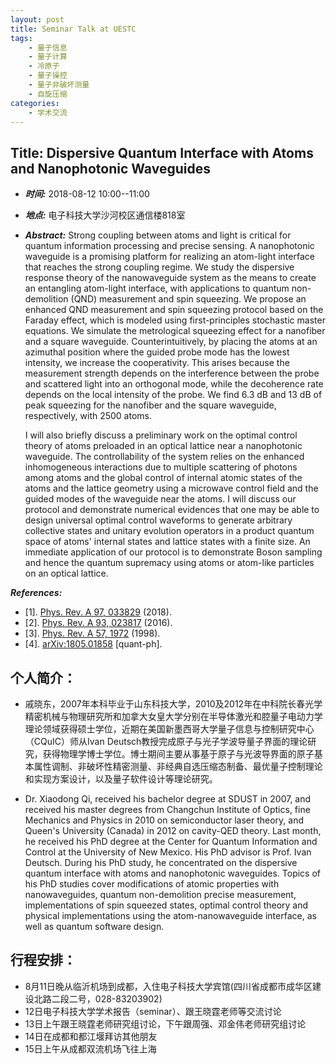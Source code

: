 ```yaml
---
layout: post
title: Seminar Talk at UESTC
tags:
    - 量子信息
    - 量子计算
    - 冷原子
    - 量子操控
    - 量子非破坏测量
    - 自旋压缩
categories:
    - 学术交流
---
```


## Title: Dispersive Quantum Interface with Atoms and Nanophotonic Waveguides

+ ***时间:*** 2018-08-12 10:00--11:00

+ ***地点:*** 电子科技大学沙河校区通信楼818室

+ ***Abstract:*** Strong coupling between atoms and light is critical for quantum information processing and precise sensing. A nanophotonic waveguide is a promising platform for realizing an atom-light interface that reaches the strong coupling regime. We study the dispersive response theory of the nanowaveguide system as the means to create an entangling atom-light interface, with applications to quantum non-demolition (QND) measurement and spin squeezing.
We propose an enhanced QND measurement and spin squeezing protocol based on the Faraday effect, which is modeled using first-principles stochastic master equations.
We simulate the metrological squeezing effect for a nanofiber and a square waveguide. Counterintuitively, by placing the atoms at an azimuthal position where the guided probe mode has the lowest intensity, we increase the cooperativity.  This arises because the measurement strength depends on the interference between the probe and scattered light into an orthogonal mode, while the decoherence rate depends on the local intensity of the probe. We find 6.3 dB and 13 dB of peak squeezing for the nanofiber and the square waveguide, respectively, with 2500 atoms.

    I will also briefly discuss a preliminary work on the optimal control theory of atoms preloaded in an optical lattice near a nanophotonic waveguide.
The controllability of the system relies on the enhanced inhomogeneous interactions due to multiple scattering of photons among atoms and the global control of internal atomic states of the atoms and the lattice geometry using a microwave control field and the guided modes of the waveguide near the atoms.
I will discuss our protocol and demonstrate numerical evidences that one may be able to design universal optimal control waveforms to generate arbitrary collective states and unitary evolution operators in a product quantum space of atoms' internal states and lattice states with a finite size.
An immediate application of our protocol is to demonstrate Boson sampling and hence the quantum supremacy using atoms or atom-like particles on an optical lattice.

***References:***

+ [1]. [Phys. Rev. A 97, 033829](https://dx.doi.org/10.1103/PhysRevA.97.033829) (2018).
+ [2]. [Phys. Rev. A 93, 023817](https://dx.doi.org/10.1103/PhysRevA.93.023817) (2016).
+ [3]. [Phys. Rev. A 57, 1972](https://dx.doi.org/10.1103/PhysRevA.57.1972) (1998).
+ [4]. [arXiv:1805.01858](https://arxiv.org/abs/1805.01858) [quant-ph].

## 个人简介：
+ 戚晓东，2007年本科毕业于山东科技大学，2010及2012年在中科院长春光学精密机械与物理研究所和加拿大女皇大学分别在半导体激光和腔量子电动力学理论领域获得硕士学位，近期在美国新墨西哥大学量子信息与控制研究中心（CQuIC）师从Ivan Deutsch教授完成原子与光子学波导量子界面的理论研究，获得物理学博士学位。博士期间主要从事基于原子与光波导界面的原子基本属性调制、非破坏性精密测量、非经典自选压缩态制备、最优量子控制理论和实现方案设计，以及量子软件设计等理论研究。

+ Dr. Xiaodong Qi, received his bachelor degree at SDUST in 2007, and received his master degrees from Changchun Institute of Optics, fine Mechanics and Physics in 2010 on semiconductor laser theory, and Queen's University (Canada) in 2012 on cavity-QED theory. Last month, he received his PhD degree at the Center for Quantum Information and Control at the University of New Mexico. His PhD advisor is Prof. Ivan Deutsch. During his PhD study, he concentrated on the dispersive quantum interface with atoms and nanophotonic waveguides. Topics of his PhD studies cover modifications of atomic properties with nanowaveguides, quantum non-demolition precise measurement, implementations of spin squeezed states, optimal control theory and physical implementations using the atom-nanowaveguide interface, as well as quantum software design.

## 行程安排：

+ 8月11日晚从临沂机场到成都，入住电子科技大学宾馆(四川省成都市成华区建设北路二段二号，028-83203902)
+ 12日电子科技大学学术报告（seminar）、跟王晓霆老师等交流讨论
+ 13日上午跟王晓霆老师研究组讨论，下午跟周强、邓金伟老师研究组讨论
+ 14日在成都和都江堰拜访其他朋友
+ 15日上午从成都双流机场飞往上海
